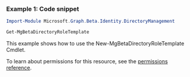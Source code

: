 ### Example 1: Code snippet

```powershell
Import-Module Microsoft.Graph.Beta.Identity.DirectoryManagement

Get-MgBetaDirectoryRoleTemplate
```
This example shows how to use the New-MgBetaDirectoryRoleTemplate Cmdlet.

To learn about permissions for this resource, see the [permissions reference](/graph/permissions-reference).

